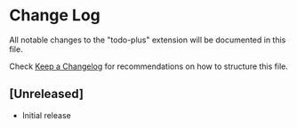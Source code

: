 # Change Log
All notable changes to the "todo-plus" extension will be documented in this file.

Check [Keep a Changelog](http://keepachangelog.com/) for recommendations on how to structure this file.

## [Unreleased]
- Initial release